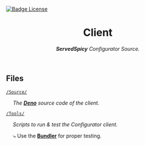 
[![Badge License]][License]

<div align = center>

# Client

***ServedSpicy*** *Configurator Source.*

</div>

<br>

## Files

[`/Source/`][Source]

    *The **[Deno]** source code of the client.*

[`/Tools/`][Tools]

    *Scripts to run & test the Configurator client.*

    ⤷ Use the **[Bundler]** for proper testing.

<br>


<!--   🌶  🌶  🌶  🌶  🌶  🌶  🌶  🌶  🌶  🌶  🌶  🌶  🌶  🌶  🌶  🌶  🌶   -->

[License]: LICENSE
[Source]: Source
[Tools]: Tools

[Bundler]: https://github.com/ServedSpicy/Bundle
[Deno]: https://deno.land/



<!--   🌶  🌶  🌶  🌶  🌶  🌶  🌶    Badges    🌶  🌶  🌶  🌶  🌶  🌶  🌶   -->

[Badge License]: https://img.shields.io/badge/License-AGPL_v3-blue.svg?style=for-the-badge
